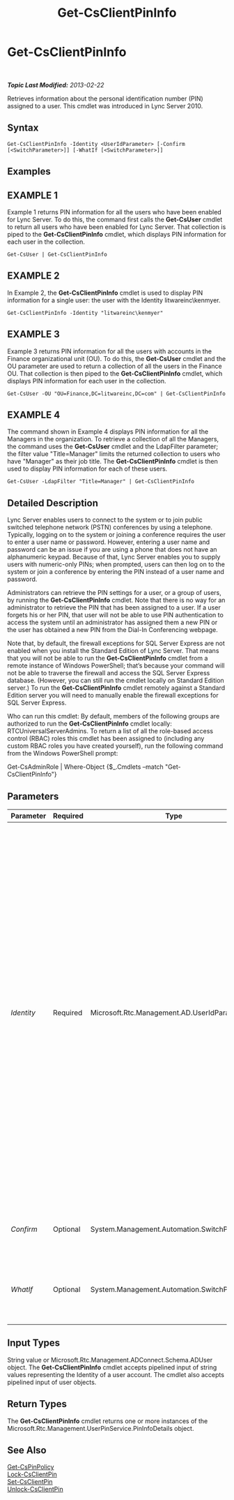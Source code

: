 ﻿---
title: Get-CsClientPinInfo
TOCTitle: Get-CsClientPinInfo
ms:assetid: 45feaa2c-f284-4374-a8a6-d3ff3c87d660
ms:mtpsurl: https://technet.microsoft.com/en-us/library/Gg425947(v=OCS.15)
ms:contentKeyID: 48184038
ms.date: 07/23/2014
mtps_version: v=OCS.15
---

<div data-xmlns="http://www.w3.org/1999/xhtml">

<div class="topic" data-xmlns="http://www.w3.org/1999/xhtml" data-msxsl="urn:schemas-microsoft-com:xslt" data-cs="http://msdn.microsoft.com/en-us/">

<div data-asp="http://msdn2.microsoft.com/asp">

# Get-CsClientPinInfo

</div>

<div id="mainSection">

<div id="mainBody">

<span> </span>

_**Topic Last Modified:** 2013-02-22_

Retrieves information about the personal identification number (PIN) assigned to a user. This cmdlet was introduced in Lync Server 2010.

<div>

## Syntax

    Get-CsClientPinInfo -Identity <UserIdParameter> [-Confirm [<SwitchParameter>]] [-WhatIf [<SwitchParameter>]]

</div>

<div>

## Examples

<div>

## EXAMPLE 1

Example 1 returns PIN information for all the users who have been enabled for Lync Server. To do this, the command first calls the **Get-CsUser** cmdlet to return all users who have been enabled for Lync Server. That collection is piped to the **Get-CsClientPinInfo** cmdlet, which displays PIN information for each user in the collection.

    Get-CsUser | Get-CsClientPinInfo

</div>

<div>

## EXAMPLE 2

In Example 2, the **Get-CsClientPinInfo** cmdlet is used to display PIN information for a single user: the user with the Identity litwareinc\\kenmyer.

    Get-CsClientPinInfo -Identity "litwareinc\kenmyer"

</div>

<div>

## EXAMPLE 3

Example 3 returns PIN information for all the users with accounts in the Finance organizational unit (OU). To do this, the **Get-CsUser** cmdlet and the OU parameter are used to return a collection of all the users in the Finance OU. That collection is then piped to the **Get-CsClientPinInfo** cmdlet, which displays PIN information for each user in the collection.

    Get-CsUser -OU "OU=Finance,DC=litwareinc,DC=com" | Get-CsClientPinInfo

</div>

<div>

## EXAMPLE 4

The command shown in Example 4 displays PIN information for all the Managers in the organization. To retrieve a collection of all the Managers, the command uses the **Get-CsUser** cmdlet and the LdapFilter parameter; the filter value "Title=Manager" limits the returned collection to users who have "Manager" as their job title. The **Get-CsClientPinInfo** cmdlet is then used to display PIN information for each of these users.

    Get-CsUser -LdapFilter "Title=Manager" | Get-CsClientPinInfo

</div>

</div>

<div>

## Detailed Description

Lync Server enables users to connect to the system or to join public switched telephone network (PSTN) conferences by using a telephone. Typically, logging on to the system or joining a conference requires the user to enter a user name or password. However, entering a user name and password can be an issue if you are using a phone that does not have an alphanumeric keypad. Because of that, Lync Server enables you to supply users with numeric-only PINs; when prompted, users can then log on to the system or join a conference by entering the PIN instead of a user name and password.

Administrators can retrieve the PIN settings for a user, or a group of users, by running the **Get-CsClientPinInfo** cmdlet. Note that there is no way for an administrator to retrieve the PIN that has been assigned to a user. If a user forgets his or her PIN, that user will not be able to use PIN authentication to access the system until an administrator has assigned them a new PIN or the user has obtained a new PIN from the Dial-In Conferencing webpage.

Note that, by default, the firewall exceptions for SQL Server Express are not enabled when you install the Standard Edition of Lync Server. That means that you will not be able to run the **Get-CsClientPinInfo** cmdlet from a remote instance of Windows PowerShell; that’s because your command will not be able to traverse the firewall and access the SQL Server Express database. (However, you can still run the cmdlet locally on Standard Edition server.) To run the **Get-CsClientPinInfo** cmdlet remotely against a Standard Edition server you will need to manually enable the firewall exceptions for SQL Server Express.

Who can run this cmdlet: By default, members of the following groups are authorized to run the **Get-CsClientPinInfo** cmdlet locally: RTCUniversalServerAdmins. To return a list of all the role-based access control (RBAC) roles this cmdlet has been assigned to (including any custom RBAC roles you have created yourself), run the following command from the Windows PowerShell prompt:

Get-CsAdminRole | Where-Object {$\_.Cmdlets –match "Get-CsClientPinInfo"}

</div>

<div>

## Parameters


<table>
<colgroup>
<col style="width: 25%" />
<col style="width: 25%" />
<col style="width: 25%" />
<col style="width: 25%" />
</colgroup>
<thead>
<tr class="header">
<th>Parameter</th>
<th>Required</th>
<th>Type</th>
<th>Description</th>
</tr>
</thead>
<tbody>
<tr class="odd">
<td><p><em>Identity</em></p></td>
<td><p>Required</p></td>
<td><p>Microsoft.Rtc.Management.AD.UserIdParameter</p></td>
<td><p>Indicates the Identity of the user account for which the PIN should be locked. User Identities can be specified by using one of four formats: 1) the user's SIP address; 2) the user's user principal name (UPN); 3) the user's domain name and logon name, in the form domain\logon (for example, litwareinc\kenmyer); and, 4) the user's Active Directory display name (for example, Ken Myer). You can also reference a user account by using the user’s Active Directory distinguished name.</p>
<p>You can use the asterisk (*) wildcard character when using the Display Name as the user Identity. For example, the Identity &quot;* Smith&quot; returns all the users who have a display name that ends with the string value &quot; Smith&quot;.</p></td>
</tr>
<tr class="even">
<td><p><em>Confirm</em></p></td>
<td><p>Optional</p></td>
<td><p>System.Management.Automation.SwitchParameter</p></td>
<td><p>Prompts you for confirmation before executing the command.</p></td>
</tr>
<tr class="odd">
<td><p><em>WhatIf</em></p></td>
<td><p>Optional</p></td>
<td><p>System.Management.Automation.SwitchParameter</p></td>
<td><p>Describes what would happen if you executed the command without actually executing the command.</p></td>
</tr>
</tbody>
</table>


</div>

<div>

## Input Types

String value or Microsoft.Rtc.Management.ADConnect.Schema.ADUser object. The **Get-CsClientPinInfo** cmdlet accepts pipelined input of string values representing the Identity of a user account. The cmdlet also accepts pipelined input of user objects.

</div>

<div>

## Return Types

The **Get-CsClientPinInfo** cmdlet returns one or more instances of the Microsoft.Rtc.Management.UserPinService.PinInfoDetails object.

</div>

<div>

## See Also


[Get-CsPinPolicy](get-cspinpolicy.md)  
[Lock-CsClientPin](lock-csclientpin.md)  
[Set-CsClientPin](set-csclientpin.md)  
[Unlock-CsClientPin](unlock-csclientpin.md)  
  

</div>

</div>

<span> </span>

</div>

</div>

</div>

